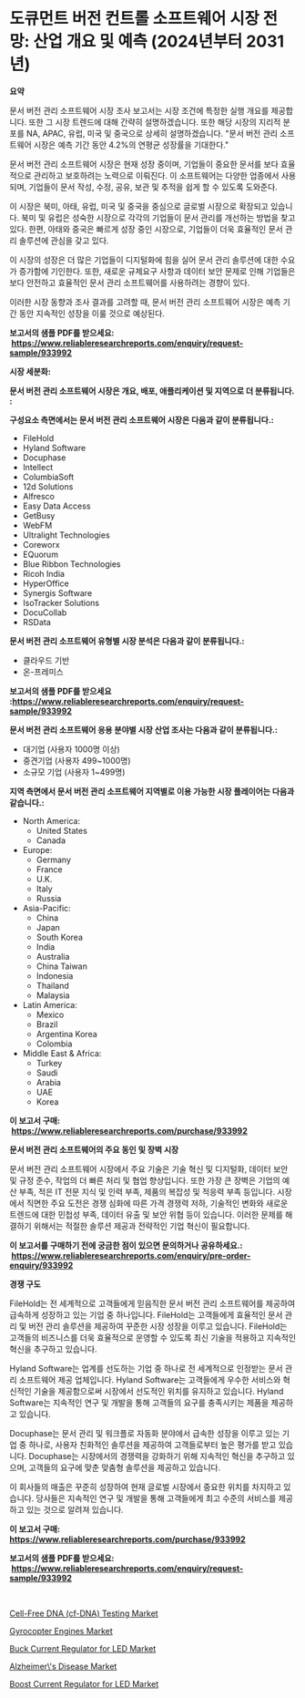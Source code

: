 <p><h1>도큐먼트 버전 컨트롤 소프트웨어 시장 전망: 산업 개요 및 예측 (2024년부터 2031년)</h1></p><p><strong>요약</strong></p>
<p><p>문서 버전 관리 소프트웨어 시장 조사 보고서는 시장 조건에 특정한 실행 개요를 제공합니다. 또한 그 시장 트렌드에 대해 간략히 설명하겠습니다. 또한 해당 시장의 지리적 분포를 NA, APAC, 유럽, 미국 및 중국으로 상세히 설명하겠습니다. "문서 버전 관리 소프트웨어 시장은 예측 기간 동안 4.2%의 연평균 성장률을 기대한다." </p><p>문서 버전 관리 소프트웨어 시장은 현재 성장 중이며, 기업들이 중요한 문서를 보다 효율적으로 관리하고 보호하려는 노력으로 이뤄진다. 이 소프트웨어는 다양한 업종에서 사용되며, 기업들이 문서 작성, 수정, 공유, 보관 및 추적을 쉽게 할 수 있도록 도와준다.</p><p>이 시장은 북미, 아태, 유럽, 미국 및 중국을 중심으로 글로벌 시장으로 확장되고 있습니다. 북미 및 유럽은 성숙한 시장으로 각각의 기업들이 문서 관리를 개선하는 방법을 찾고 있다. 한편, 아태와 중국은 빠르게 성장 중인 시장으로, 기업들이 더욱 효율적인 문서 관리 솔루션에 관심을 갖고 있다.</p><p>이 시장의 성장은 더 많은 기업들이 디지털화에 힘을 실어 문서 관리 솔루션에 대한 수요가 증가함에 기인한다. 또한, 새로운 규제요구 사항과 데이터 보안 문제로 인해 기업들은 보다 안전하고 효율적인 문서 관리 소프트웨어를 사용하려는 경향이 있다.</p><p>이러한 시장 동향과 조사 결과를 고려할 때, 문서 버전 관리 소프트웨어 시장은 예측 기간 동안 지속적인 성장을 이룰 것으로 예상된다.</p></p>
<p><strong>보고서의 샘플 PDF를 받으세요: &nbsp;<a href="https://www.reliableresearchreports.com/enquiry/request-sample/933992">https://www.reliableresearchreports.com/enquiry/request-sample/933992</a></strong></p>
<p><strong>시장 세분화:</strong></p>
<p><strong> 문서 버전 관리 소프트웨어 시장은 개요, 배포, 애플리케이션 및 지역으로 더 분류됩니다. :</strong></p>
<p><strong>구성요소 측면에서는 문서 버전 관리 소프트웨어 시장은 다음과 같이 분류됩니다.:</strong></p>
<p><ul><li>FileHold</li><li>Hyland Software</li><li>Docuphase</li><li>Intellect</li><li>ColumbiaSoft</li><li>12d Solutions</li><li>Alfresco</li><li>Easy Data Access</li><li>GetBusy</li><li>WebFM</li><li>Ultralight Technologies</li><li>Coreworx</li><li>EQuorum</li><li>Blue Ribbon Technologies</li><li>Ricoh India</li><li>HyperOffice</li><li>Synergis Software</li><li>IsoTracker Solutions</li><li>DocuCollab</li><li>RSData</li></ul></p>
<p><strong> 문서 버전 관리 소프트웨어 유형별 시장 분석은 다음과 같이 분류됩니다.:</strong></p>
<p><ul><li>클라우드 기반</li><li>온-프레미스</li></ul></p>
<p><strong>보고서의 샘플 PDF를 받으세요 :<a href="https://www.reliableresearchreports.com/enquiry/request-sample/933992">https://www.reliableresearchreports.com/enquiry/request-sample/933992</a></strong></p>
<p><strong> 문서 버전 관리 소프트웨어 응용 분야별 시장 산업 조사는 다음과 같이 분류됩니다.:</strong></p>
<p><ul><li>대기업 (사용자 1000명 이상)</li><li>중견기업 (사용자 499~1000명)</li><li>소규모 기업 (사용자 1~499명)</li></ul></p>
<p><strong>지역 측면에서 문서 버전 관리 소프트웨어 지역별로 이용 가능한 시장 플레이어는 다음과 같습니다.:</strong></p>
<p><ul>
    <li>
        North America:
        <ul>
            <li>United States</li>
            <li>Canada</li>
        </ul>
    </li>
    <li>
        Europe:
        <ul>
            <li>Germany</li>
            <li>France</li>
            <li>U.K.</li>
            <li>Italy</li>
            <li>Russia</li>
        </ul>
    </li>
    <li>
        Asia-Pacific:
        <ul>
            <li>China</li>
            <li>Japan</li>
            <li>South Korea</li>
            <li>India</li>
            <li>Australia</li>
            <li>China Taiwan</li>
            <li>Indonesia</li>
            <li>Thailand</li>
            <li>Malaysia</li>
        </ul>
    </li>
    <li>
        Latin America:
        <ul>
            <li>Mexico</li>
            <li>Brazil</li>
            <li>Argentina Korea</li>
            <li>Colombia</li>
        </ul>
    </li>
    <li>
        Middle East & Africa:
        <ul>
            <li>Turkey</li>
            <li>Saudi</li>
            <li>Arabia</li>
            <li>UAE</li>
            <li>Korea</li>
        </ul>
    </li>
    </ul></p>
<p><strong>이 보고서 구매: &nbsp;<a href="https://www.reliableresearchreports.com/purchase/933992">https://www.reliableresearchreports.com/purchase/933992</a></strong></p>
<p><strong>문서 버전 관리 소프트웨어의 주요 동인 및 장벽 시장</strong></p>
<p><p>문서 버전 관리 소프트웨어 시장에서 주요 기술은 기술 혁신 및 디지털화, 데이터 보안 및 규정 준수, 작업의 더 빠른 처리 및 협업 향상입니다. 또한 가장 큰 장벽은 기업의 예산 부족, 적은 IT 전문 지식 및 인력 부족, 제품의 복잡성 및 적응력 부족 등입니다. 시장에서 직면한 주요 도전은 경쟁 심화에 따른 가격 경쟁력 저하, 기술적인 변화와 새로운 트렌드에 대한 민첩성 부족, 데이터 유출 및 보안 위협 등이 있습니다. 이러한 문제를 해결하기 위해서는 적절한 솔루션 제공과 전략적인 기업 혁신이 필요합니다.</p></p>
<p><strong>이 보고서를 구매하기 전에 궁금한 점이 있으면 문의하거나 공유하세요.: &nbsp;<a href="https://www.reliableresearchreports.com/enquiry/pre-order-enquiry/933992">https://www.reliableresearchreports.com/enquiry/pre-order-enquiry/933992</a></strong></p>
<p><strong>경쟁 구도</strong></p>
<p><p>FileHold는 전 세계적으로 고객들에게 믿음직한 문서 버전 관리 소프트웨어를 제공하여 급속하게 성장하고 있는 기업 중 하나입니다. FileHold는 고객들에게 효율적인 문서 관리 및 버전 관리 솔루션을 제공하여 꾸준한 시장 성장을 이루고 있습니다. FileHold는 고객들의 비즈니스를 더욱 효율적으로 운영할 수 있도록 최신 기술을 적용하고 지속적인 혁신을 추구하고 있습니다.</p><p>Hyland Software는 업계를 선도하는 기업 중 하나로 전 세계적으로 인정받는 문서 관리 소프트웨어 제공 업체입니다. Hyland Software는 고객들에게 우수한 서비스와 혁신적인 기술을 제공함으로써 시장에서 선도적인 위치를 유지하고 있습니다. Hyland Software는 지속적인 연구 및 개발을 통해 고객들의 요구를 충족시키는 제품을 제공하고 있습니다.</p><p>Docuphase는 문서 관리 및 워크플로 자동화 분야에서 급속한 성장을 이루고 있는 기업 중 하나로, 사용자 친화적인 솔루션을 제공하여 고객들로부터 높은 평가를 받고 있습니다. Docuphase는 시장에서의 경쟁력을 강화하기 위해 지속적인 혁신을 추구하고 있으며, 고객들의 요구에 맞춘 맞춤형 솔루션을 제공하고 있습니다.</p><p>이 회사들의 매출은 꾸준히 성장하여 현재 글로벌 시장에서 중요한 위치를 차지하고 있습니다. 당사들은 지속적인 연구 및 개발을 통해 고객들에게 최고 수준의 서비스를 제공하고 있는 것으로 알려져 있습니다.</p></p>
<p><strong>이 보고서 구매: &nbsp; <a href="https://www.reliableresearchreports.com/purchase/933992">https://www.reliableresearchreports.com/purchase/933992</a></strong></p>
<p><strong>보고서의 샘플 PDF를 받으세요: &nbsp;<a href="https://www.reliableresearchreports.com/enquiry/request-sample/933992">https://www.reliableresearchreports.com/enquiry/request-sample/933992</a></strong><strong></strong></p>
<p>&nbsp;</p>
<p><p><a href="https://poised-avenue-46d.notion.site/Cell-Free-DNA-cf-DNA-Testing-Market-Insights-Market-Players-and-Forecast-Till-2031-24864fcf23904cc1aea6f504e15ed8c8">Cell-Free DNA (cf-DNA) Testing Market</a></p><p><a href="https://view.publitas.com/reportprime-1/global-gyrocopter-engines-market-size-and-market-trends-insights-and-projections-from-2024-to-2031/">Gyrocopter Engines Market</a></p><p><a href="https://github.com/nicoletavirag/Market-Research-Report-List-2/blob/main/buck-current-regulator-for-led-market.md">Buck Current Regulator for LED Market</a></p><p><a href="https://gamy-alyssum-396.notion.site/Alzheimer-s-Disease-Market-Centers-on-Aspects-such-as-Market-Growth-Market-Share-Market-Opportuni-218ee5c526fd4d03b27a0b19b9ddbe82">Alzheimer\'s Disease Market</a></p><p><a href="https://github.com/mauripalmi/Market-Research-Report-List-2/blob/main/boost-current-regulator-for-led-market.md">Boost Current Regulator for LED Market</a></p></p>